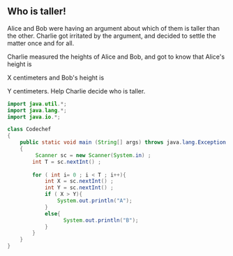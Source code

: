 ## Who is taller!
Alice and Bob were having an argument about which of them is taller than the other. Charlie got irritated by the argument, and decided to settle the matter once and for all.

Charlie measured the heights of Alice and Bob, and got to know that Alice's height is 

X centimeters and Bob's height is 

Y centimeters. Help Charlie decide who is taller.


```java
import java.util.*;
import java.lang.*;
import java.io.*;

class Codechef
{
	public static void main (String[] args) throws java.lang.Exception
	{
		 Scanner sc = new Scanner(System.in) ;
		int T = sc.nextInt() ;
		
        for ( int i= 0 ; i < T ; i++){
            int X = sc.nextInt() ;
            int Y = sc.nextInt() ;
            if ( X > Y){
                System.out.println("A");
            }
            else{
                  System.out.println("B");
            }
        }
	}
}
```
